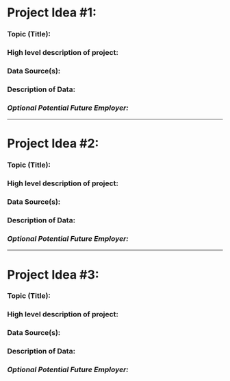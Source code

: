 # Project Idea #1: 
### Topic (Title):

### High level description of project: 

### Data Source(s): 

### Description of Data: 

### *Optional Potential Future Employer:*

___

# Project Idea #2: 
### Topic (Title):

### High level description of project: 

### Data Source(s): 

### Description of Data: 

### *Optional Potential Future Employer:*

___

# Project Idea #3: 
### Topic (Title):

### High level description of project: 

### Data Source(s): 

### Description of Data: 

### *Optional Potential Future Employer:*
